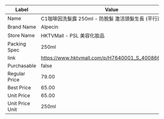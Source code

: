 | Label           | Value                                               |
| --------------- | --------------------------------------------------- |
| Name            | C1咖啡因洗髮露 250ml - 防脫髮 激活頭髮生長 (平行進口)                  |
| Brand Name      | Alpecin                                             |
| Store Name      | HKTVMall - PSL 美容化妝品                                |
| Packing Spec    | 250ml                                               |
| link            | https://www.hktvmall.com/p/H7640001_S_4008666211187 |
| Purchasable     | false                                               |
| Regular Price   | 79.00                                               |
| Best Price      | 65.00                                               |
| Unit Price      | 65.00                                               |
| Unit Price Unit | 250ml                                               |
